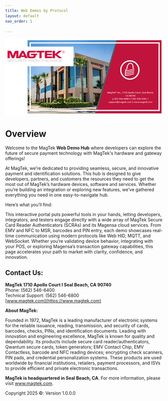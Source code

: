 ```yaml
---
title: Web Demos by Protocol
layout: default
nav_order: 1

---
```


![alt text](image.png)

# Overview

Welcome to the MagTek **Web Demo Hub** where developers can explore the future of secure payment technology with MagTek's hardware and gateway offerings!

At MagTek, we’re dedicated to providing seamless, secure, and innovative payment and identification solutions. This hub is designed to give developers, partners, and customers the resources they need to get the most out of MagTek’s hardware devices, software and services. Whether you’re building an integration or exploring new features, we’ve gathered everything you need in one easy-to-navigate hub.

Here’s what you’ll find:

This interactive portal puts powerful tools in your hands, letting developers, integrators, and testers engage directly with a wide array of MagTek Secure Card Reader Authenticators (SCRAs) and its Magensa cloud services. From EMV and NFC to MSR, barcodes and PIN entry, each demo showcases real-time communication using modern protocols like Web HID, MQTT, and WebSocket. Whether you’re validating device behavior, integrating with your POS, or exploring Magensa’s transaction gateway capabilities, this page accelerates your path to market with clarity, confidence, and innovation.

## Contact Us:

**MagTek 1710 Apollo Court I Seal Beach, CA 90740**<br>
Phone: (562) 546-6400<br>
Technical Support: (562) 546-6800<br>
[www.magtek.com](https://www.magtek.com)

**About MagTek:**

Founded in 1972, MagTek is a leading manufacturer of electronic systems for the reliable issuance, reading, transmission, and security of cards, barcodes, checks, PINs, and identification documents. Leading with innovation and engineering excellence, MagTek is known for quality and dependability. Its products include secure card reader/authenticators, Qwantum secure cards, token generators; EMV Contact Chip, EMV Contactless, barcode and NFC reading devices; encrypting check scanners, PIN pads, and credential personalization systems. These products are used worldwide by financial institutions, retailers, payment processors, and ISVs to provide efficient and private electronic transactions.

**MagTek is headquartered in Seal Beach, CA**. For more information, please visit www.magtek.com.

Copyright 2025 ©: Version 1.0.0.0
